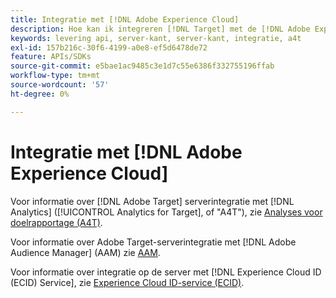```yaml
---
title: Integratie met [!DNL Adobe Experience Cloud]
description: Hoe kan ik integreren [!DNL Target] met de [!DNL Adobe Experience Cloud]?
keywords: levering api, server-kant, server-kant, integratie, a4t
exl-id: 157b216c-30f6-4199-a0e8-ef5d6478de72
feature: APIs/SDKs
source-git-commit: e5bae1ac9485c3e1d7c55e6386f332755196ffab
workflow-type: tm+mt
source-wordcount: '57'
ht-degree: 0%

---
```


# Integratie met [!DNL Adobe Experience Cloud]

Voor informatie over [!DNL Adobe Target] serverintegratie met [!DNL Analytics] ([!UICONTROL Analytics for Target], of &quot;A4T&quot;), zie [Analyses voor doelrapportage (A4T)](/help/dev/implement/server-side/sdk-guides/integration-with-experience-cloud/a4t-reporting.md).

Voor informatie over Adobe Target-serverintegratie met [!DNL Adobe Audience Manager] (AAM) zie [AAM](/help/dev/implement/server-side/sdk-guides/integration-with-experience-cloud/aam-segments.md).

Voor informatie over integratie op de server met [!DNL Experience Cloud ID (ECID) Service], zie [Experience Cloud ID-service (ECID)](/help/dev/implement/server-side/sdk-guides/integration-with-experience-cloud/ecid.md).
